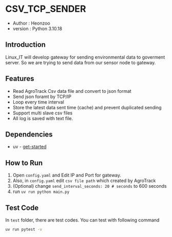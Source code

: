 # CSV_TCP_SENDER
* Author : Heonzoo
* version : Python 3.10.18

## Introduction
Linux_IT will develop gateway for sending environmental data to goverment server. So we are trying to send data from our sensor node to gateway.

## Features
* Read AgroTrack Csv data file and convert to json format
* Send json foramt by TCP/IP 
* Loop every time interval
* Store the latest data sent time (cache) and prevent duplicated sending
* Support multi slave csv files
* All log is saved with text file.

## Dependencies
* uv - [get-started](https://docs.astral.sh/uv/getting-started/installation/)


## How to Run
1. Open `config.yaml` and Edit IP and Port for gateway.
1. Also, in `config.yaml` edit `csv file path` which created by  AgroTrack
1. (Optional) change `send_interval_seconds: 20 # seconds` to 600 seconds
1. run `uv run python main.py`

## Test Code
In `test` folder, there are test codes. You can test with following command
```bash
uv run pytest -v
```
